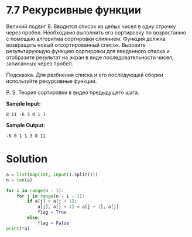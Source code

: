 # 7.7 Рекурсивные функции

Великий подвиг 8. Вводится список из целых чисел в одну строчку через пробел. Необходимо выполнить его сортировку по
возрастанию с помощью алгоритма сортировки слиянием. Функция должна возвращать новый отсортированный список.
Вызовите результирующую функцию сортировки для введенного списка и отобразите результат на экран в виде
последовательности чисел, записанных через пробел.

Подсказка. Для разбиения списка и его последующей сборки используйте рекурсивные функции.

P. S. Теория сортировки в видео предыдущего шага.

**Sample Input:**

```
8 11 -6 3 0 1 1
```

**Sample Output:**

```
-6 0 1 1 3 8 11
```

# Solution

```python
a = list(map(int, input().split()))
n = len(a)

for i in range(n - 1):
    for j in range(n - i - 1):
        if a[j] > a[j + 1]:
            a[j], a[j + 1] = a[j + 1], a[j]
            flag = True
        else:
            flag = False
print(*a)
```